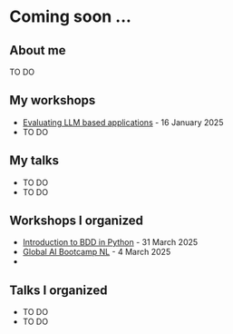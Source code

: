 # Coming soon ...

## About me

TO DO

## My workshops
* [Evaluating LLM based applications](https://github.com/pyladiesams/eval-llm-based-apps-jan2025) - 16 January 2025
* TO DO

## My talks
* TO DO
* TO DO

## Workshops I organized
* [Introduction to BDD in Python](https://github.com/pyladiesams/bdd-with-python-mar2025) - 31 March 2025
* [Global AI Bootcamp NL](https://github.com/pyladiesams/global-ai-bootcamp-mar2025) - 4 March 2025
* 

## Talks I organized 
* TO DO
* TO DO
